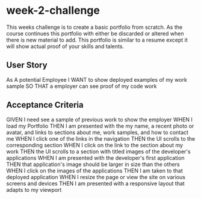 # week-2-challenge
This weeks challenge is to create a basic portfolio from scratch.
As the course continues this portfolio with either be discarded or altered when there is new material to add.
This portfolio is similar to a resume except it will show actual proof of your skills and talents.

## User Story
As A potential Employee
I WANT to show deployed examples of my work sample
SO THAT a employer can see proof of my code work

## Acceptance Criteria
GIVEN I need see a sample of previous work to show the employer
WHEN I load my Portfolio
THEN I am presented with the my name, a recent photo or avatar, and links to sections about me, work samples, and how to contact me
WHEN I click one of the links in the navigation
THEN the UI scrolls to the corresponding section
WHEN I click on the link to the section about my work
THEN the UI scrolls to a section with titled images of the developer's applications
WHEN I am presented with the developer's first application
THEN that application's image should be larger in size than the others
WHEN I click on the images of the applications
THEN I am taken to that deployed application
WHEN I resize the page or view the site on various screens and devices
THEN I am presented with a responsive layout that adapts to my viewport
